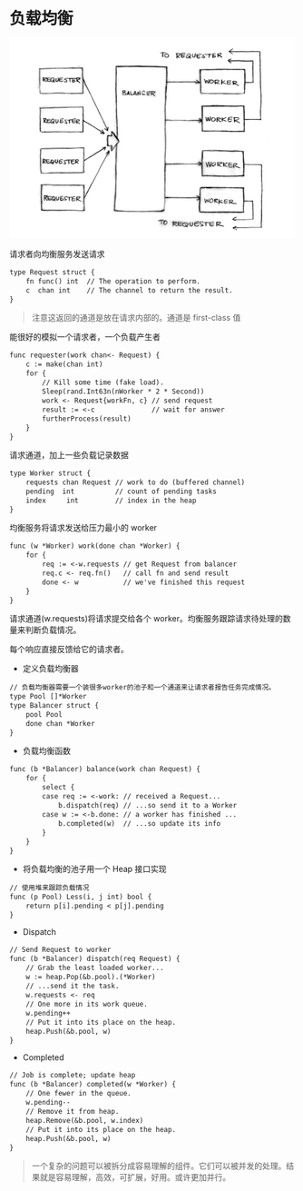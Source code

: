 # 负载均衡

![负载均衡](../img/loadbalancing-balancer.png)

请求者向均衡服务发送请求

```golang
type Request struct {
    fn func() int  // The operation to perform.
    c  chan int    // The channel to return the result.
}
```

> 注意这返回的通道是放在请求内部的。通道是 first-class 值

能很好的模拟一个请求者，一个负载产生者

```golang
func requester(work chan<- Request) {
    c := make(chan int)
    for {
        // Kill some time (fake load).
        Sleep(rand.Int63n(nWorker * 2 * Second))
        work <- Request{workFn, c} // send request
        result := <-c              // wait for answer
        furtherProcess(result)
    }
}
```

请求通道，加上一些负载记录数据

```golang
type Worker struct {
    requests chan Request // work to do (buffered channel)
    pending  int          // count of pending tasks
    index     int         // index in the heap
}
```

均衡服务将请求发送给压力最小的 worker

```golang
func (w *Worker) work(done chan *Worker) {
    for {
        req := <-w.requests // get Request from balancer
        req.c <- req.fn()   // call fn and send result
        done <- w           // we've finished this request
    }
}
```

请求通道(w.requests)将请求提交给各个 worker。均衡服务跟踪请求待处理的数量来判断负载情况。

每个响应直接反馈给它的请求者。

- 定义负载均衡器

```golang
// 负载均衡器需要一个装很多worker的池子和一个通道来让请求者报告任务完成情况。
type Pool []*Worker
type Balancer struct {
    pool Pool
    done chan *Worker
}
```

- 负载均衡函数

```golang
func (b *Balancer) balance(work chan Request) {
    for {
        select {
        case req := <-work: // received a Request...
            b.dispatch(req) // ...so send it to a Worker
        case w := <-b.done: // a worker has finished ...
            b.completed(w)  // ...so update its info
        }
    }
}
```

- 将负载均衡的池子用一个 Heap 接口实现

```golang
// 使用堆来跟踪负载情况
func (p Pool) Less(i, j int) bool {
    return p[i].pending < p[j].pending
}
```

- Dispatch

```golang
// Send Request to worker
func (b *Balancer) dispatch(req Request) {
    // Grab the least loaded worker...
    w := heap.Pop(&b.pool).(*Worker)
    // ...send it the task.
    w.requests <- req
    // One more in its work queue.
    w.pending++
    // Put it into its place on the heap.
    heap.Push(&b.pool, w)
}
```

- Completed

```golang
// Job is complete; update heap
func (b *Balancer) completed(w *Worker) {
    // One fewer in the queue.
    w.pending--
    // Remove it from heap.
    heap.Remove(&b.pool, w.index)
    // Put it into its place on the heap.
    heap.Push(&b.pool, w)
}
```

> 一个复杂的问题可以被拆分成容易理解的组件。它们可以被并发的处理。结果就是容易理解，高效，可扩展，好用。或许更加并行。

